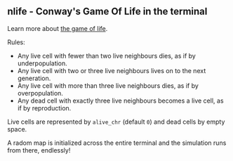 ## nlife - Conway's Game Of Life in the terminal

Learn more about [the game of life](https://en.wikipedia.org/wiki/Conway%27s_Game_of_Life).  

Rules:  
- Any live cell with fewer than two live neighbours dies, as if by underpopulation.  
- Any live cell with two or three live neighbours lives on to the next generation.  
- Any live cell with more than three live neighbours dies, as if by overpopulation.  
- Any dead cell with exactly three live neighbours becomes a live cell, as if by reproduction.  

Live cells are represented by `alive_chr` (default `0`) and dead cells by empty space.  

A radom map is initialized across the entire terminal and the simulation runs from there, endlessly!  

